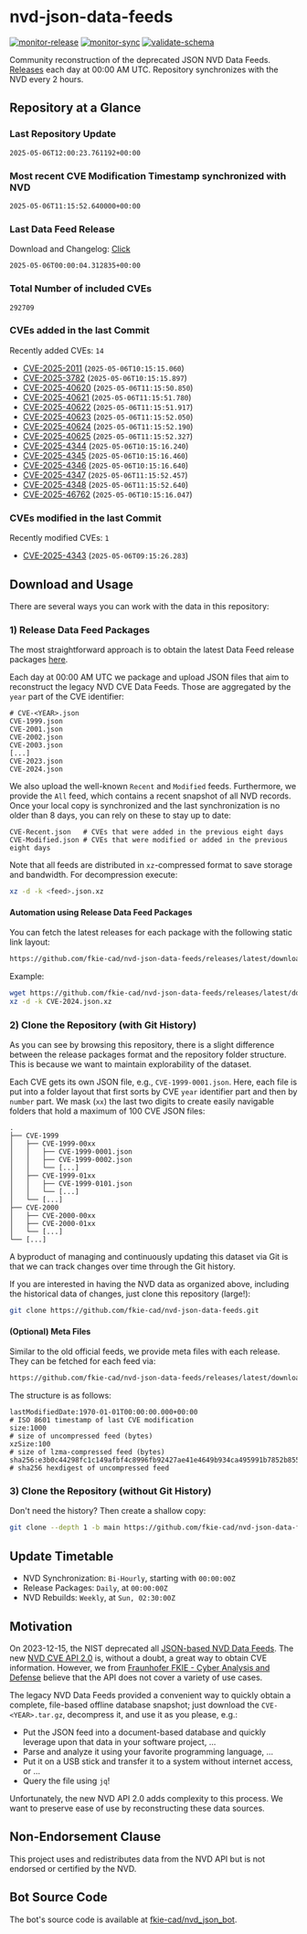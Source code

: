 # nvd-json-data-feeds

[![monitor-release](https://github.com/fkie-cad/nvd-json-data-feeds/actions/workflows/monitor_release.yml/badge.svg)](https://github.com/fkie-cad/nvd-json-data-feeds/actions/workflows/monitor_release.yml)
[![monitor-sync](https://github.com/fkie-cad/nvd-json-data-feeds/actions/workflows/monitor_sync.yml/badge.svg)](https://github.com/fkie-cad/nvd-json-data-feeds/actions/workflows/monitor_sync.yml)
[![validate-schema](https://github.com/fkie-cad/nvd-json-data-feeds/actions/workflows/validate_schema.yml/badge.svg)](https://github.com/fkie-cad/nvd-json-data-feeds/actions/workflows/validate_schema.yml)

Community reconstruction of the deprecated JSON NVD Data Feeds.
[Releases](https://github.com/fkie-cad/nvd-json-data-feeds/releases/latest) each day at 00:00 AM UTC.
Repository synchronizes with the NVD every 2 hours.

## Repository at a Glance

### Last Repository Update

```plain
2025-05-06T12:00:23.761192+00:00
```

### Most recent CVE Modification Timestamp synchronized with NVD

```plain
2025-05-06T11:15:52.640000+00:00
```

### Last Data Feed Release

Download and Changelog: [Click](https://github.com/fkie-cad/nvd-json-data-feeds/releases/latest)

```plain
2025-05-06T00:00:04.312835+00:00
```

### Total Number of included CVEs

```plain
292709
```

### CVEs added in the last Commit

Recently added CVEs: `14`

- [CVE-2025-2011](CVE-2025/CVE-2025-20xx/CVE-2025-2011.json) (`2025-05-06T10:15:15.060`)
- [CVE-2025-3782](CVE-2025/CVE-2025-37xx/CVE-2025-3782.json) (`2025-05-06T10:15:15.897`)
- [CVE-2025-40620](CVE-2025/CVE-2025-406xx/CVE-2025-40620.json) (`2025-05-06T11:15:50.850`)
- [CVE-2025-40621](CVE-2025/CVE-2025-406xx/CVE-2025-40621.json) (`2025-05-06T11:15:51.780`)
- [CVE-2025-40622](CVE-2025/CVE-2025-406xx/CVE-2025-40622.json) (`2025-05-06T11:15:51.917`)
- [CVE-2025-40623](CVE-2025/CVE-2025-406xx/CVE-2025-40623.json) (`2025-05-06T11:15:52.050`)
- [CVE-2025-40624](CVE-2025/CVE-2025-406xx/CVE-2025-40624.json) (`2025-05-06T11:15:52.190`)
- [CVE-2025-40625](CVE-2025/CVE-2025-406xx/CVE-2025-40625.json) (`2025-05-06T11:15:52.327`)
- [CVE-2025-4344](CVE-2025/CVE-2025-43xx/CVE-2025-4344.json) (`2025-05-06T10:15:16.240`)
- [CVE-2025-4345](CVE-2025/CVE-2025-43xx/CVE-2025-4345.json) (`2025-05-06T10:15:16.460`)
- [CVE-2025-4346](CVE-2025/CVE-2025-43xx/CVE-2025-4346.json) (`2025-05-06T10:15:16.640`)
- [CVE-2025-4347](CVE-2025/CVE-2025-43xx/CVE-2025-4347.json) (`2025-05-06T11:15:52.457`)
- [CVE-2025-4348](CVE-2025/CVE-2025-43xx/CVE-2025-4348.json) (`2025-05-06T11:15:52.640`)
- [CVE-2025-46762](CVE-2025/CVE-2025-467xx/CVE-2025-46762.json) (`2025-05-06T10:15:16.047`)


### CVEs modified in the last Commit

Recently modified CVEs: `1`

- [CVE-2025-4343](CVE-2025/CVE-2025-43xx/CVE-2025-4343.json) (`2025-05-06T09:15:26.283`)


## Download and Usage

There are several ways you can work with the data in this repository:

### 1) Release Data Feed Packages

The most straightforward approach is to obtain the latest Data Feed release packages [here](https://github.com/fkie-cad/nvd-json-data-feeds/releases/latest).

Each day at 00:00 AM UTC we package and upload JSON files that aim to reconstruct the legacy NVD CVE Data Feeds.
Those are aggregated by the `year` part of the CVE identifier:

```
# CVE-<YEAR>.json
CVE-1999.json
CVE-2001.json
CVE-2002.json
CVE-2003.json
[...]
CVE-2023.json
CVE-2024.json
```

We also upload the well-known `Recent` and `Modified` feeds.
Furthermore, we provide the `All` feed, which contains a recent snapshot of all NVD records.
Once your local copy is synchronized and the last synchronization is no older than 8 days, you can rely on these to stay up to date:

```plain
CVE-Recent.json   # CVEs that were added in the previous eight days
CVE-Modified.json # CVEs that were modified or added in the previous eight days
```

Note that all feeds are distributed in `xz`-compressed format to save storage and bandwidth.
For decompression execute:

```sh
xz -d -k <feed>.json.xz
```

#### Automation using Release Data Feed Packages

You can fetch the latest releases for each package with the following static link layout:

```sh
https://github.com/fkie-cad/nvd-json-data-feeds/releases/latest/download/CVE-<YEAR>.json.xz
```

Example:

```sh
wget https://github.com/fkie-cad/nvd-json-data-feeds/releases/latest/download/CVE-2024.json.xz
xz -d -k CVE-2024.json.xz
```

### 2) Clone the Repository (with Git History)

As you can see by browsing this repository, there is a slight difference between the release packages format and the repository folder structure.
This is because we want to maintain explorability of the dataset.

Each CVE gets its own JSON file, e.g., `CVE-1999-0001.json`.
Here, each file is put into a folder layout that first sorts by CVE `year` identifier part and then by `number` part.
We mask (`xx`) the last two digits to create easily navigable folders that hold a maximum of 100 CVE JSON files:

```plain
.
├── CVE-1999
│   ├── CVE-1999-00xx
│   │   ├── CVE-1999-0001.json
│   │   ├── CVE-1999-0002.json
│   │   └── [...]
│   ├── CVE-1999-01xx
│   │   ├── CVE-1999-0101.json
│   │   └── [...]
│   └── [...]
├── CVE-2000
│   ├── CVE-2000-00xx
│   ├── CVE-2000-01xx
│   └── [...]
└── [...]
```

A byproduct of managing and continuously updating this dataset via Git is that we can track changes over time through the Git history.

If you are interested in having the NVD data as organized above, including the historical data of changes, just clone this repository (large!):

```sh
git clone https://github.com/fkie-cad/nvd-json-data-feeds.git
```

#### (Optional) Meta Files

Similar to the old official feeds, we provide meta files with each release. They can be fetched for each feed via:

```sh
https://github.com/fkie-cad/nvd-json-data-feeds/releases/latest/download/CVE-<YEAR>.meta
```

The structure is as follows:

```plain
lastModifiedDate:1970-01-01T00:00:00.000+00:00                          # ISO 8601 timestamp of last CVE modification
size:1000                                                               # size of uncompressed feed (bytes)
xzSize:100                                                              # size of lzma-compressed feed (bytes)
sha256:e3b0c44298fc1c149afbf4c8996fb92427ae41e4649b934ca495991b7852b855 # sha256 hexdigest of uncompressed feed
```

### 3) Clone the Repository (without Git History)

Don't need the history? Then create a shallow copy:

```sh
git clone --depth 1 -b main https://github.com/fkie-cad/nvd-json-data-feeds.git
```


## Update Timetable

* NVD Synchronization: `Bi-Hourly`, starting with `00:00:00Z`
* Release Packages: `Daily`, at `00:00:00Z`
* NVD Rebuilds: `Weekly`, at `Sun, 02:30:00Z`


## Motivation

On 2023-12-15, the NIST deprecated all [JSON-based NVD Data Feeds](https://nvd.nist.gov/vuln/data-feeds#divRetirementBanner-1).
The new [NVD CVE API 2.0](https://nvd.nist.gov/developers/vulnerabilities) is, without a doubt, a great way to obtain CVE information.
However, we from [Fraunhofer FKIE - Cyber Analysis and Defense](https://www.fkie.fraunhofer.de/en/departments/cad.html) believe that the API does not cover a variety of use cases.

The legacy NVD Data Feeds provided a convenient way to quickly obtain a complete, file-based offline database snapshot; just download the `CVE-<YEAR>.tar.gz`, decompress it, and use it as you please, e.g.:

- Put the JSON feed into a document-based database and quickly leverage upon that data in your software project, ...
- Parse and analyze it using your favorite programming language, ...
- Put it on a USB stick and transfer it to a system without internet access, or ...
- Query the file using `jq`!

Unfortunately, the new NVD API 2.0 adds complexity to this process.
We want to preserve ease of use by reconstructing these data sources.

## Non-Endorsement Clause

This project uses and redistributes data from the NVD API but is not endorsed or certified by the NVD.

## Bot Source Code

The bot's source code is available at [fkie-cad/nvd\_json\_bot](https://github.com/fkie-cad/nvd_json_bot).
